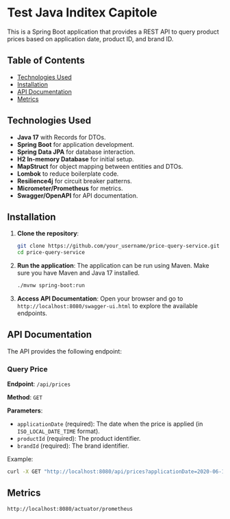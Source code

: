 # Test Java Inditex Capitole

This is a Spring Boot application that provides a REST API to query product prices based on application date, product ID, and brand ID.

## Table of Contents

- [Technologies Used](#technologies-used)
- [Installation](#installation)
- [API Documentation](#api-documentation)
- [Metrics](#metrics)

## Technologies Used

- **Java 17** with Records for DTOs.
- **Spring Boot** for application development.
- **Spring Data JPA** for database interaction.
- **H2 In-memory Database** for initial setup.
- **MapStruct** for object mapping between entities and DTOs.
- **Lombok** to reduce boilerplate code.
- **Resilience4j** for circuit breaker patterns.
- **Micrometer/Prometheus** for metrics.
- **Swagger/OpenAPI** for API documentation.

## Installation

1. **Clone the repository**:
    ```bash
    git clone https://github.com/your_username/price-query-service.git
    cd price-query-service
    ```

2. **Run the application**:
   The application can be run using Maven. Make sure you have Maven and Java 17 installed.
    ```bash
    ./mvnw spring-boot:run
    ```

3. **Access API Documentation**:
   Open your browser and go to `http://localhost:8080/swagger-ui.html` to explore the available endpoints.

## API Documentation

The API provides the following endpoint:

### Query Price

**Endpoint**: `/api/prices`

**Method**: `GET`

**Parameters**:
- `applicationDate` (required): The date when the price is applied (in `ISO_LOCAL_DATE_TIME` format).
- `productId` (required): The product identifier.
- `brandId` (required): The brand identifier.

Example:
```bash
curl -X GET "http://localhost:8080/api/prices?applicationDate=2020-06-14T10:00:00&productId=35455&brandId=1"
```

## Metrics

```bash
http://localhost:8080/actuator/prometheus
```